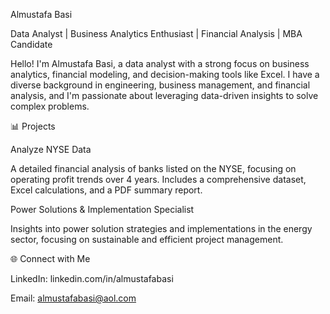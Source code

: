 Almustafa Basi

Data Analyst | Business Analytics Enthusiast | Financial Analysis | MBA Candidate


Hello! I'm Almustafa Basi, a data analyst with a strong focus on business analytics, financial modeling, and decision-making tools like Excel. I have a diverse background in engineering, business management, and financial analysis, and I'm passionate about leveraging data-driven insights to solve complex problems.


📊 Projects

Analyze NYSE Data

A detailed financial analysis of banks listed on the NYSE, focusing on operating profit trends over 4 years. 
Includes a comprehensive dataset, Excel calculations, and a PDF summary report.

Power Solutions & Implementation Specialist

Insights into power solution strategies and implementations in the energy sector, focusing on sustainable and efficient project management.


🌐 Connect with Me

LinkedIn: linkedin.com/in/almustafabasi

Email: almustafabasi@aol.com

<!---
almustafabasi/almustafabasi is a ✨ special ✨ repository because its `README.md` (this file) appears on your GitHub profile.
You can click the Preview link to take a look at your changes.
--->
